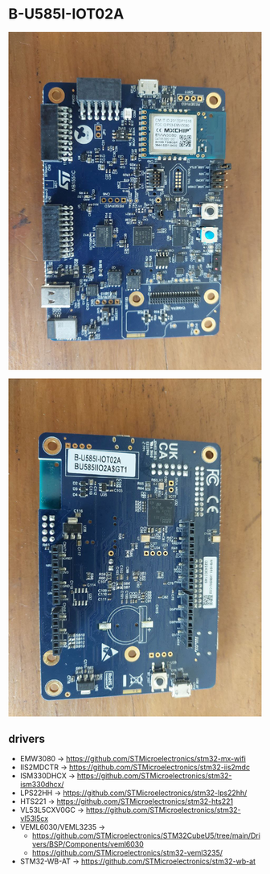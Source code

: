 # B-U585I-IOT02A

![the board](./6337103823411200982.jpg)

![the board 2](./6337103823411200981.jpg)

## drivers

- EMW3080 -> https://github.com/STMicroelectronics/stm32-mx-wifi
- IIS2MDCTR -> https://github.com/STMicroelectronics/stm32-iis2mdc
- ISM330DHCX -> https://github.com/STMicroelectronics/stm32-ism330dhcx/
- LPS22HH -> https://github.com/STMicroelectronics/stm32-lps22hh/
- HTS221 -> https://github.com/STMicroelectronics/stm32-hts221
- VL53L5CXV0GC -> https://github.com/STMicroelectronics/stm32-vl53l5cx
- VEML6030/VEML3235 ->
  - https://github.com/STMicroelectronics/STM32CubeU5/tree/main/Drivers/BSP/Components/veml6030
  - https://github.com/STMicroelectronics/stm32-veml3235/
- STM32-WB-AT -> https://github.com/STMicroelectronics/stm32-wb-at
